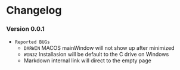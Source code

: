 # Changelog

### Version 0.0.1

- `Reported BUGs`
    - `DARWIN` MACOS mainWindow will not show up after minimized
    - `WIN32` Installasion will be default to the C drive on Windows
    - Markdown internal link will direct to the empty page
